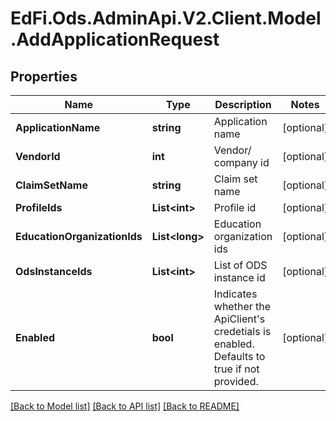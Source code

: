 # EdFi.Ods.AdminApi.V2.Client.Model.AddApplicationRequest

## Properties

Name | Type | Description | Notes
------------ | ------------- | ------------- | -------------
**ApplicationName** | **string** | Application name | [optional] 
**VendorId** | **int** | Vendor/ company id | [optional] 
**ClaimSetName** | **string** | Claim set name | [optional] 
**ProfileIds** | **List&lt;int&gt;** | Profile id | [optional] 
**EducationOrganizationIds** | **List&lt;long&gt;** | Education organization ids | [optional] 
**OdsInstanceIds** | **List&lt;int&gt;** | List of ODS instance id | [optional] 
**Enabled** | **bool** | Indicates whether the ApiClient&#39;s credetials is enabled. Defaults to true if not provided. | [optional] 

[[Back to Model list]](../../README.md#documentation-for-models) [[Back to API list]](../../README.md#documentation-for-api-endpoints) [[Back to README]](../../README.md)

